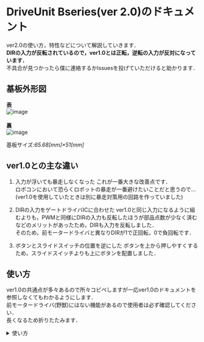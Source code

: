 # DriveUnit Bseries(ver 2.0)のドキュメント<br>
ver2.0の使い方，特性などについて解説していきます．<br>
**DIRの入力が反転されているので，ver1.0とは正転，逆転の入力が反対になっています．**<br>
不具合が見つかったら僕に連絡するかIssuesを投げていただけると助かります．

## 基板外形図<br>
**表**<br>
![image](https://user-images.githubusercontent.com/80198387/191909704-a31c348d-2af7-45b2-ad65-13e2a23591a7.png)<br>
<br>
**裏**<br>
![image](https://user-images.githubusercontent.com/80198387/191909916-40b41572-b584-40fb-99e5-1cd704760acc.png)<br>

基板サイズ:*65.68[mm]×51[mm]*

## ver1.0との主な違い
1. 入力が浮いても暴走しなくなった
これが一番大きな改善点です．<br>
ロボコンにおいて恐らくロボットの暴走が一番避けたいことだと思うので...(ver1.0を使用していたときは別に暴走対策用の回路を作っていました)<br>

1. DIRの入力をゲートドライバICに合わせた
ver1.0と同じ入力になるように組むよりも，PWMと同様にDIRの入力も反転したほうが部品点数が少なく済むなどのメリットがあったため，DIRも入力を反転しました．<br>
そのため，前モータードライバと異なりDIRが1で正回転，0で負回転です．<br>

1. ボタンとスライドスイッチの位置を逆にした
ボタンを上から押しやすくするため，スライドスイッチよりも上にボタンを配置しました．

## 使い方
ver1.0の共通点が多々あるので所々コピペしますが一応ver1.0のドキュメントを参照しなくてもわかるようにします．<br>
前モータードライバ(野獣)にはない機能があるので使用者は必ず確認してください．<br>
長くなるため折りたたみます．
<details><summary>使い方</summary>
  
  まずはLAP/SM切り替えスイッチについて説明していきます．
  - LAP/SM切り替えスイッチ
  ![image](https://user-images.githubusercontent.com/80198387/191911726-11384aca-9bdc-45bb-8d52-744c9ad349c3.png)
  このスイッチは名前の通り，LAP方式とSM方式を切り替えることできるスイッチです．<br>
基板にあるシルクの通り，スライドスイッチを"SM"の文字の方にスライドするとSM方式，"LAP"の文字の方にスライドするとLAP方式となります．<br>
SM方式を採用する場合にはPWMピンにはPWM信号を流し，DIRピンには回転方向の信号を流してください(下の表参照)<br>
LAP方式を採用する場合はPWMピンには何も繋げずに**DIRピンに**PWM信号を流してください．<br>
LAP/SM方式の場合の各ピンの真理値表は以下のようになっています．<br>
